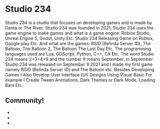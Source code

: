# Studio 234

Studio 234 is a studio that focuses on developing games and is made by Danta or The River, Studio 234 was founded in 2021, Studio 234 uses the game engine to make games and what is a game engine: Roblox Studio, Unreal Engine 5, Godot, Unity Etc. Studio 234 Releasing Game on Roblox, Google play Etc. And what are the games: BSID (Belinda Server ID), The Balloon, The Balloon 2, The Balloon The Last Day Etc. The programming languages used are Lua, GDScript, Python, C++, C# Etc. The word Studio 234 means 2+3+4=9 and the number 9 means September, in September Studio 234 was released on September 9 2021 and I made my first game namely BSID (Belinda Server ID) and The Balloon etc. Besides Developing Games I Also Develop User Interface (UI) Designs Using Visual Basic For example I Create Tween Animations, Dark Themes or Dark Mode, Loading Bars Etc.

## Community!

- [Youtube]: https://www.youtube.com/@theriver234
- [Instagram]: https://www.instagram.com/theriver234/
- [Github]: https://github.com/Danta23

